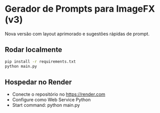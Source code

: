 # Gerador de Prompts para ImageFX (v3)

Nova versão com layout aprimorado e sugestões rápidas de prompt.

## Rodar localmente

```bash
pip install -r requirements.txt
python main.py
```

## Hospedar no Render

- Conecte o repositório no https://render.com
- Configure como Web Service Python
- Start command: python main.py

